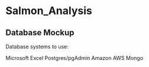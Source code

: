 # Salmon_Analysis
## Database Mockup
Database systems to use:

Microsoft Excel
Postgres/pgAdmin
Amazon AWS
Mongo
